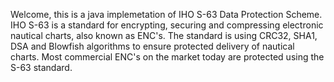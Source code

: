 Welcome,
this is a java implemetation of IHO S-63 Data Protection Scheme.
IHO S-63 is a standard for encrypting, securing and compressing electronic nautical charts, also known as ENC's.
The standard is using CRC32, SHA1, DSA and Blowfish algorithms to ensure protected delivery of nautical charts.
Most commercial ENC's on the market today are protected using the S-63 standard.